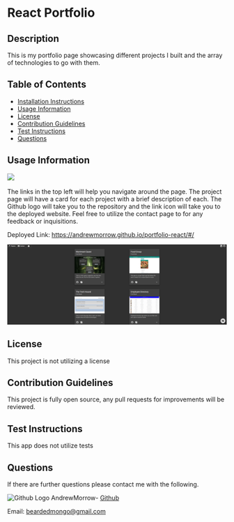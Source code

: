 # React Portfolio

## Description

This is my portfolio page showcasing different projects I built and the array of technologies to go with them.

## Table of Contents

-   [Installation Instructions](#installation-instructions)
-   [Usage Information](#usage-information)
-   [License](#license)
-   [Contribution Guidelines](#contribution-guidelines)
-   [Test Instructions](#test-instructions)
-   [Questions](#questions)

## Usage Information

<img src = "https://img.shields.io/badge/license-None-blue">

The links in the top left will help you navigate around the page. The project page will have a card for each project with a brief description of each. The Github logo will take you to the repository and the link icon will take you to the deployed website. Feel free to utilize the contact page to for any feedback or inquisitions.

Deployed Link: https://andrewmorrow.github.io/portfolio-react/#/

<img src="src/assets/images/portfolioSSProjects_tiny.png">

## License

This project is not utilizing a license

## Contribution Guidelines

This project is fully open source, any pull requests for improvements will be reviewed.

## Test Instructions

This app does not utilize tests

## Questions

If there are further questions please contact me with the following.

<img src = "assets/images/githubLogoCrop.png" alt= 'Github Logo' width="15px" height="15px"> AndrewMorrow- <a href="https://github.com/AndrewMorrow" target= "_blank">Github</a>

Email: beardedmongo@gmail.com

